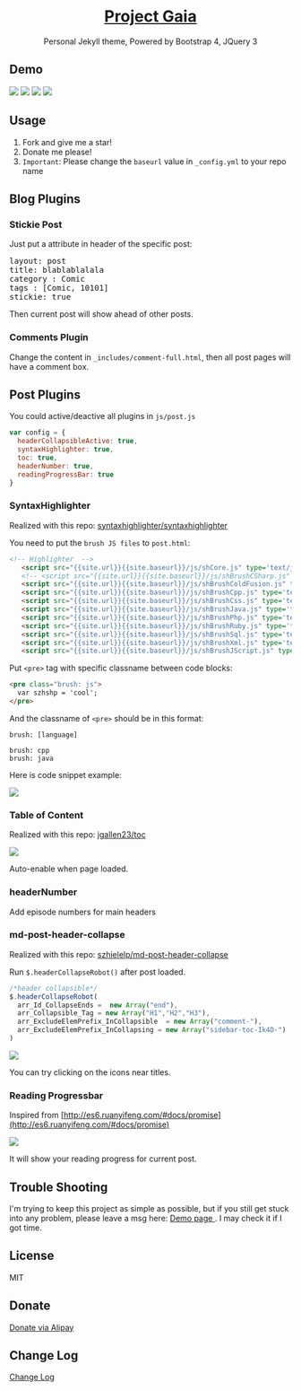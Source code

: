 <h1 align="center">
  <a href="https://docsify.js.org">
    Project Gaia
  </a>
</h1>

<p align="center">
  Personal Jekyll theme, Powered by Bootstrap 4, JQuery 3
</p>


## Demo 

![](    _media/1.jpg  )
![](    _media/2.jpg  )
![](    _media/3.jpg  )
![](    _media/4.jpg  )


## Usage

1. Fork and give me a star!
1. Donate me please!
1. `Important`: Please change the `baseurl` value in  `_config.yml` to your repo name

## Blog Plugins

### Stickie Post

Just put a attribute in header of the specific post:

 <pre class="brush: html; highlight: [5]">
layout: post
title: blablablalala
category : Comic
tags : [Comic, 10101]
stickie: true
</pre>

Then current post will show ahead of other posts.

### Comments Plugin

Change the content in `_includes/comment-full.html`, then all post pages will have a comment box.

## Post Plugins

You could active/deactive all plugins in `js/post.js`

```javascript
var config = { 
  headerCollapsibleActive: true, 
  syntaxHighlighter: true, 
  toc: true, 
  headerNumber: true, 
  readingProgressBar: true 
}
```


### SyntaxHighlighter

Realized with this repo: [    syntaxhighlighter/syntaxhighlighter](https://github.com/syntaxhighlighter/syntaxhighlighter)

You need to put the `brush JS files` to  `post.html`:

```html
<!-- Highlighter  -->
   <script src="{{site.url}}{{site.baseurl}}/js/shCore.js" type='text/javascript'></script>
   <!-- <script src="{{site.url}}{{site.baseurl}}/js/shBrushCSharp.js" type='text/javascript'></script> -->
   <script src="{{site.url}}{{site.baseurl}}/js/shBrushColdFusion.js" type='text/javascript'></script>
   <script src="{{site.url}}{{site.baseurl}}/js/shBrushCpp.js" type='text/javascript'></script>
   <script src="{{site.url}}{{site.baseurl}}/js/shBrushCss.js" type='text/javascript'></script>
   <script src="{{site.url}}{{site.baseurl}}/js/shBrushJava.js" type='text/javascript'></script>
   <script src="{{site.url}}{{site.baseurl}}/js/shBrushPhp.js" type='text/javascript'></script>
   <script src="{{site.url}}{{site.baseurl}}/js/shBrushRuby.js" type='text/javascript'></script>
   <script src="{{site.url}}{{site.baseurl}}/js/shBrushSql.js" type='text/javascript'></script>
   <script src="{{site.url}}{{site.baseurl}}/js/shBrushXml.js" type='text/javascript'></script>
   <script src="{{site.url}}{{site.baseurl}}/js/shBrushJScript.js" type='text/javascript'></script>
```


Put  `<pre>` tag with specific classname between code blocks:

```html
<pre class="brush: js">
  var szhshp = 'cool';
</pre>
```

And the classname of `<pre>` should be in this format:

```
brush: [language]

brush: cpp
brush: java
```

Here is code snippet example:

![](      _media/X3.png )

### Table of Content

Realized with this repo: [    jgallen23/toc  ](https://github.com/jgallen23/toc)

![](     _media/X2.png   )

Auto-enable when page loaded.

### headerNumber

Add episode numbers for main headers

### md-post-header-collapse

Realized with this repo: [    szhielelp/md-post-header-collapse  ](https://github.com/szhielelp/md-post-header-collapse)

Run `$.headerCollapseRobot()` after post loaded.

```javascript
/*header collapsible*/
$.headerCollapseRobot(
  arr_Id_CollapseEnds =  new Array("end"),                       
  arr_Collapsible_Tag = new Array("H1","H2","H3"),                       
  arr_ExcludeElemPrefix_InCollapsible  = new Array("comment-"),      
  arr_ExcludeElemPrefix_InCollapsing = new Array("sidebar-toc-Ik4D-")
)
```

![](     _media/X1.png   )

You can try clicking on the icons near titles.


### Reading Progressbar

Inspired from [http://es6.ruanyifeng.com/#docs/promise](http://es6.ruanyifeng.com/#docs/promise)

![](   _media/X4.png   )

It will show your reading progress for current post.


## Trouble Shooting

I'm trying to keep this project as simple as possible, but if you still get stuck into any problem, please leave a msg here: [Demo page ]( https://szhielelp.github.io/JekyllTheme-ProjectGaia/). I may check it if I got time.


## License

MIT

## Donate

[   Donate via Alipay    ](http://szhshp.org/about.html)

## Change Log

[    Change Log   ](https://github.com/szhielelp/JekyllTheme-ProjectGaia#readme)
